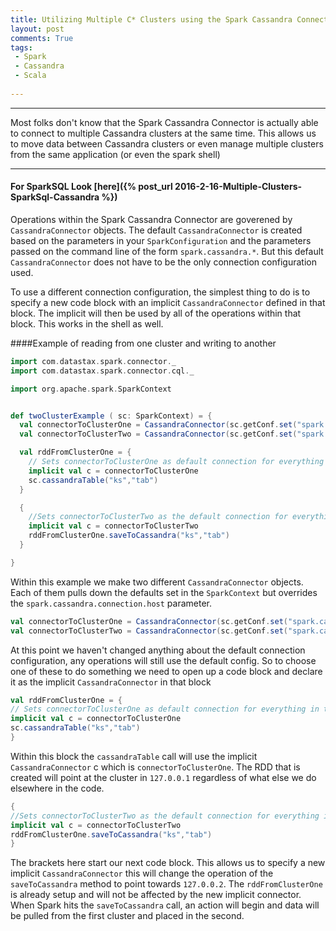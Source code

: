 ```yaml
---
title: Utilizing Multiple C* Clusters using the Spark Cassandra Connector
layout: post
comments: True
tags:
 - Spark
 - Cassandra
 - Scala
 
---
```


---
Most folks don't know that the Spark Cassandra Connector is actually able to connect to multiple
Cassandra clusters at the same time. This allows us to move data between Cassandra clusters or 
even manage  multiple clusters from the same application (or even the spark shell)

---

#### For SparkSQL Look [here]({% post_url 2016-2-16-Multiple-Clusters-SparkSql-Cassandra %})

Operations within the Spark Cassandra Connector are goverened by `CassandraConnector` objects.
The default `CassandraConnector` is created based on the parameters in your `SparkConfiguration` and
the parameters passed on the command line of the form `spark.cassandra.*`. But this default `CassandraConnector`
does not have to be the only connection configuration used.

To use a different connection configuration, the simplest thing to do is to specify a new code
block with an implicit `CassandraConnector` defined in that block. The implicit will then be used
by all of the operations within that block. This works in the shell as well.

####Example of reading from one cluster and writing to another

```scala
import com.datastax.spark.connector._
import com.datastax.spark.connector.cql._

import org.apache.spark.SparkContext


def twoClusterExample ( sc: SparkContext) = {
  val connectorToClusterOne = CassandraConnector(sc.getConf.set("spark.cassandra.connection.host", "127.0.0.1"))
  val connectorToClusterTwo = CassandraConnector(sc.getConf.set("spark.cassandra.connection.host", "127.0.0.2"))

  val rddFromClusterOne = {
    // Sets connectorToClusterOne as default connection for everything in this code block
    implicit val c = connectorToClusterOne
    sc.cassandraTable("ks","tab")
  }

  {
    //Sets connectorToClusterTwo as the default connection for everything in this code block
    implicit val c = connectorToClusterTwo
    rddFromClusterOne.saveToCassandra("ks","tab")
  }

}
```

Within this example we make two different `CassandraConnector` objects. Each of them pulls down the
defaults set in the `SparkContext` but overrides the `spark.cassandra.connection.host` parameter. 

```scala
val connectorToClusterOne = CassandraConnector(sc.getConf.set("spark.cassandra.connection.host", "127.0.0.1"))
val connectorToClusterTwo = CassandraConnector(sc.getConf.set("spark.cassandra.connection.host", "127.0.0.2"))
```

At this point we haven't changed anything about the default connection configuration, any operations
will still use the default config. So to choose one of these to do something we need to open up a 
code block and declare it as the implicit `CassandraConnector` in that block

```scala
val rddFromClusterOne = {
// Sets connectorToClusterOne as default connection for everything in this code block
implicit val c = connectorToClusterOne
sc.cassandraTable("ks","tab")
}
```

Within this block the `cassandraTable` call will use the implicit `CassandraConnector` c which is
`connectorToClusterOne`. The RDD that is created will point at the cluster in `127.0.0.1` regardless
of what else we do elsewhere in the code.

```scala
{
//Sets connectorToClusterTwo as the default connection for everything in this code block
implicit val c = connectorToClusterTwo
rddFromClusterOne.saveToCassandra("ks","tab")
}
```

The brackets here start our next code block. This allows us to specify a new implicit `CassandraConnector`
this will change the operation of the `saveToCassandra` method to point towards `127.0.0.2`. The 
`rddFromClusterOne` is already setup and will not be affected by the new implicit connector. When Spark
hits the `saveToCassandra` call, an action will begin and data will be pulled from the first cluster
and placed in the second.
